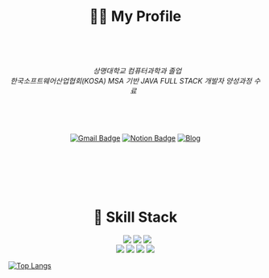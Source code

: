 <div align="center">
  <h1>🙋‍♀️ My Profile</h1>
&nbsp;

&nbsp;

&nbsp;
  _상명대학교 컴퓨터과학과 졸업_
<br>
  _한국소프트웨어산업협회(KOSA) MSA 기반 JAVA FULL STACK 개발자 양성과정 수료_
&nbsp;

&nbsp;

&nbsp;

[![Gmail Badge](https://img.shields.io/badge/Gmail-d14836?style=flat-square&logo=Gmail&logoColor=white&link=mailto:98dnjsgml@gmail.com)](mailto:98dnjsgml@gmail.com)
[![Notion Badge](http://img.shields.io/badge/-Notion-black?style=flat-square&logo=notion&link=https://www.notion.so/be8d0cc492fb4d5bb715ccac178f5afa)](https://www.notion.so/be8d0cc492fb4d5bb715ccac178f5afa)
[![Blog](http://img.shields.io/badge/-Blog-black?style=flat-square&logo=tistory&link=https://wnee.tistory.com/)](https://wnee.tistory.com/)

&nbsp;

&nbsp;

&nbsp;


<h1>📃 Skill Stack</h1>
&nbsp;
<img src="https://img.shields.io/badge/java-007396?style=for-the-badge&logo=java&logoColor=white"> 
<img src="https://img.shields.io/badge/c++-00599C?style=for-the-badge&logo=c%2B%2B&logoColor=white">
<img src="https://img.shields.io/badge/python-3776AB?style=for-the-badge&logo=python&logoColor=white"> 
<br>
  
<img src="https://img.shields.io/badge/html5-E34F26?style=for-the-badge&logo=html5&logoColor=white"> 
<img src="https://img.shields.io/badge/css-1572B6?style=for-the-badge&logo=css3&logoColor=white"> 
<img src="https://img.shields.io/badge/javascript-F7DF1E?style=for-the-badge&logo=javascript&logoColor=black"> 
<img src="https://img.shields.io/badge/jquery-0769AD?style=for-the-badge&logo=jquery&logoColor=white">

</div>


[![Top Langs](https://github-readme-stats.vercel.app/api/top-langs/?username=nawonhee)](https://github.com/nawonhee/github-readme-stats)




